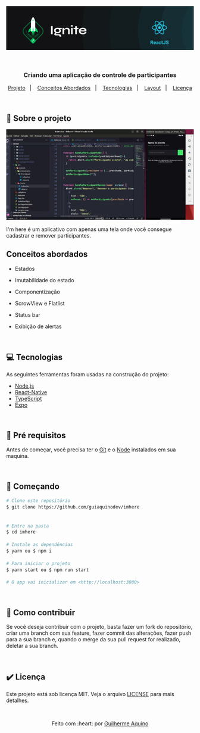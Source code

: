 <div align="center" id="top"> 
  <img src="./.github/react-native.png" alt="Criando App de Participantes" />

&#xa0;

</div>

<h3 align="center">
  Criando uma aplicação de controle de participantes 
</h3>

<p align="center">
  <a href="#-projeto">Projeto</a>&nbsp;&nbsp;&nbsp;|&nbsp;&nbsp;&nbsp;
  <a href="#-conceitos">Conceitos Abordados</a>&nbsp;&nbsp;&nbsp;|&nbsp;&nbsp;&nbsp;
  <a href="#-tecnologias">Tecnologias</a>&nbsp;&nbsp;&nbsp;|&nbsp;&nbsp;&nbsp;
  <a href="#-layout">Layout</a>&nbsp;&nbsp;&nbsp;|&nbsp;&nbsp;&nbsp;
  <a href="#licença">Licença</a>
</p>

&#xa0;

## :rocket: Sobre o projeto

 <p align="center">
 <img src="./.github/imhere.gif" alt="Criando uma App de participantes"/>
 </p>
 
 I'm here é um aplicativo com apenas uma tela onde você consegue cadastrar e remover participantes.

## Conceitos abordados

- Estados
- Imutabilidade do estado
- Componentização
- ScrowView e Flatlist
- Status bar
- Exibição de alertas

  &#xa0;

## 💻 Tecnologias

As seguintes ferramentas foram usadas na construção do projeto:

- [Node.js](https://nodejs.org/en/)
- [React-Native](https://reactnative.dev/)
- [TypeScript](https://www.typescriptlang.org/)
- [Expo](https://expo.dev/)


&#xa0;

## :memo: Pré requisitos

Antes de começar, você precisa ter o [Git](https://git-scm.com) e o [Node](https://nodejs.org/en/) instalados em sua maquina.

&#xa0;

## :wrench: Começando

```bash
# Clone este repositório
$ git clone https://github.com/guiaquinodev/imhere


# Entre na pasta
$ cd imhere

# Instale as dependências
$ yarn ou $ npm i

# Para iniciar o projeto
$ yarn start ou $ npm run start

# O app vai inicializar em <http://localhost:3000>
```

&#xa0;

## :thinking: Como contribuir

Se você deseja contribuir com o projeto, basta fazer um fork do repositório, criar uma branch com sua feature, fazer commit das alterações, fazer push para a sua branch e, quando o merge da sua pull request for realizado, deletar a sua branch.

&#xa0;

## ✔️ Licença

Este projeto está sob licença MIT. Veja o arquivo [LICENSE](LICENSE.md) para mais detalhes.

&#xa0;

<div align="center">
Feito com :heart: por <a href="https://github.com/guiaquinodev" target="_blank">Guilherme Aquino</a>
</div>
